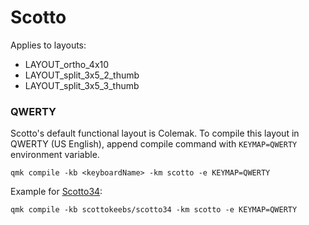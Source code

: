 # Scotto

Applies to layouts:
- LAYOUT_ortho_4x10
- LAYOUT_split_3x5_2_thumb
- LAYOUT_split_3x5_3_thumb

### QWERTY

Scotto's default functional layout is Colemak. To compile this layout in QWERTY (US English), append compile command with `KEYMAP=QWERTY` environment variable.
```
qmk compile -kb <keyboardName> -km scotto -e KEYMAP=QWERTY
```
Example for [Scotto34](/keyboards/scottokeebs/scotto34):
```
qmk compile -kb scottokeebs/scotto34 -km scotto -e KEYMAP=QWERTY
```
